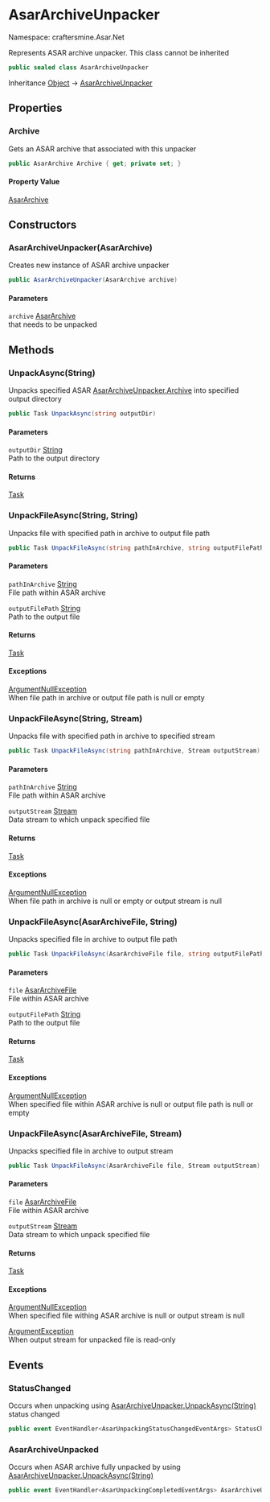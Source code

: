 # AsarArchiveUnpacker

Namespace: craftersmine.Asar.Net

Represents ASAR archive unpacker. This class cannot be inherited

```csharp
public sealed class AsarArchiveUnpacker
```

Inheritance [Object](https://docs.microsoft.com/en-us/dotnet/api/system.object) → [AsarArchiveUnpacker](./craftersmine.asar.net.asararchiveunpacker.md)

## Properties

### **Archive**

Gets an ASAR archive that associated with this unpacker

```csharp
public AsarArchive Archive { get; private set; }
```

#### Property Value

[AsarArchive](./craftersmine.asar.net.asararchive.md)<br>

## Constructors

### **AsarArchiveUnpacker(AsarArchive)**

Creates new instance of ASAR archive unpacker

```csharp
public AsarArchiveUnpacker(AsarArchive archive)
```

#### Parameters

`archive` [AsarArchive](./craftersmine.asar.net.asararchive.md)<br>
 that needs to be unpacked

## Methods

### **UnpackAsync(String)**

Unpacks specified ASAR [AsarArchiveUnpacker.Archive](./craftersmine.asar.net.asararchiveunpacker.md#archive) into specified output directory

```csharp
public Task UnpackAsync(string outputDir)
```

#### Parameters

`outputDir` [String](https://docs.microsoft.com/en-us/dotnet/api/system.string)<br>
Path to the output directory

#### Returns

[Task](https://docs.microsoft.com/en-us/dotnet/api/system.threading.tasks.task)<br>

### **UnpackFileAsync(String, String)**

Unpacks file with specified path in archive to output file path

```csharp
public Task UnpackFileAsync(string pathInArchive, string outputFilePath)
```

#### Parameters

`pathInArchive` [String](https://docs.microsoft.com/en-us/dotnet/api/system.string)<br>
File path within ASAR archive

`outputFilePath` [String](https://docs.microsoft.com/en-us/dotnet/api/system.string)<br>
Path to the output file

#### Returns

[Task](https://docs.microsoft.com/en-us/dotnet/api/system.threading.tasks.task)<br>

#### Exceptions

[ArgumentNullException](https://docs.microsoft.com/en-us/dotnet/api/system.argumentnullexception)<br>
When file path in archive or output file path is null or empty

### **UnpackFileAsync(String, Stream)**

Unpacks file with specified path in archive to specified stream

```csharp
public Task UnpackFileAsync(string pathInArchive, Stream outputStream)
```

#### Parameters

`pathInArchive` [String](https://docs.microsoft.com/en-us/dotnet/api/system.string)<br>
File path within ASAR archive

`outputStream` [Stream](https://docs.microsoft.com/en-us/dotnet/api/system.io.stream)<br>
Data stream to which unpack specified file

#### Returns

[Task](https://docs.microsoft.com/en-us/dotnet/api/system.threading.tasks.task)<br>

#### Exceptions

[ArgumentNullException](https://docs.microsoft.com/en-us/dotnet/api/system.argumentnullexception)<br>
When file path in archive is null or empty or output stream is null

### **UnpackFileAsync(AsarArchiveFile, String)**

Unpacks specified file in archive to output file path

```csharp
public Task UnpackFileAsync(AsarArchiveFile file, string outputFilePath)
```

#### Parameters

`file` [AsarArchiveFile](./craftersmine.asar.net.asararchivefile.md)<br>
File within ASAR archive

`outputFilePath` [String](https://docs.microsoft.com/en-us/dotnet/api/system.string)<br>
Path to the output file

#### Returns

[Task](https://docs.microsoft.com/en-us/dotnet/api/system.threading.tasks.task)<br>

#### Exceptions

[ArgumentNullException](https://docs.microsoft.com/en-us/dotnet/api/system.argumentnullexception)<br>
When specified file within ASAR archive is null or output file path is null or empty

### **UnpackFileAsync(AsarArchiveFile, Stream)**

Unpacks specified file in archive to output stream

```csharp
public Task UnpackFileAsync(AsarArchiveFile file, Stream outputStream)
```

#### Parameters

`file` [AsarArchiveFile](./craftersmine.asar.net.asararchivefile.md)<br>
File within ASAR archive

`outputStream` [Stream](https://docs.microsoft.com/en-us/dotnet/api/system.io.stream)<br>
Data stream to which unpack specified file

#### Returns

[Task](https://docs.microsoft.com/en-us/dotnet/api/system.threading.tasks.task)<br>

#### Exceptions

[ArgumentNullException](https://docs.microsoft.com/en-us/dotnet/api/system.argumentnullexception)<br>
When specified file withing ASAR archive is null or output stream is null

[ArgumentException](https://docs.microsoft.com/en-us/dotnet/api/system.argumentexception)<br>
When output stream for unpacked file is read-only

## Events

### **StatusChanged**

Occurs when unpacking using [AsarArchiveUnpacker.UnpackAsync(String)](./craftersmine.asar.net.asararchiveunpacker.md#unpackasyncstring) status changed

```csharp
public event EventHandler<AsarUnpackingStatusChangedEventArgs> StatusChanged;
```

### **AsarArchiveUnpacked**

Occurs when ASAR archive fully unpacked by using [AsarArchiveUnpacker.UnpackAsync(String)](./craftersmine.asar.net.asararchiveunpacker.md#unpackasyncstring)

```csharp
public event EventHandler<AsarUnpackingCompletedEventArgs> AsarArchiveUnpacked;
```
